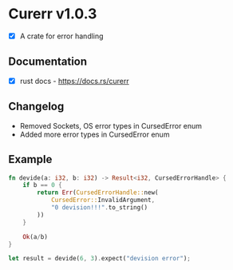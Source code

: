 # Curerr v1.0.3
- [x] A crate for error handling

## Documentation
- [x] rust docs - https://docs.rs/curerr

## Changelog
- Removed Sockets, OS error types in CursedError enum
- Added more error types in CursedError enum

## Example
```rust
fn devide(a: i32, b: i32) -> Result<i32, CursedErrorHandle> {
    if b == 0 {
        return Err(CursedErrorHandle::new(
            CursedError::InvalidArgument,
            "0 devision!!!".to_string()
        ))
    }

    Ok(a/b)
}

let result = devide(6, 3).expect("devision error");
```